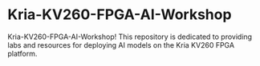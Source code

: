 # Kria-KV260-FPGA-AI-Workshop
Kria-KV260-FPGA-AI-Workshop! This repository is dedicated to providing labs and resources for deploying AI models on the Kria KV260 FPGA platform.
